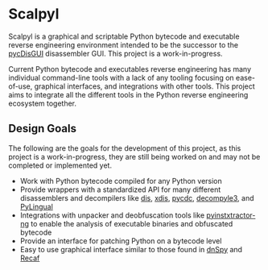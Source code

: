 # Scalpyl
Scalpyl is a graphical and scriptable Python bytecode and executable reverse engineering environment intended to be the successor to the [pycDisGUI](https://github.com/hexadecimalDinosaur/pycDisGUI) disassembler GUI. This project is a work-in-progress.

Current Python bytecode and executables reverse engineering has many individual command-line tools with a lack of any tooling focusing on ease-of-use, graphical interfaces, and integrations with other tools. This project aims to integrate all the different tools in the Python reverse engineering ecosystem together.

## Design Goals
The following are the goals for the development of this project, as this project is a work-in-progress, they are still being worked on and may not be completed or implemented yet.
* Work with Python bytecode compiled for any Python version
* Provide wrappers with a standardized API for many different disassemblers and decompilers like [dis](https://docs.python.org/3/library/dis.html), [xdis](https://github.com/rocky/python-xdis/tree/master), [pycdc](https://github.com/zrax/pycdc), [decompyle3](https://github.com/rocky/python-decompile3), and [PyLingual](https://www.pylingual.io/)
* Integrations with unpacker and deobfuscation tools like [pyinstxtractor-ng](https://github.com/pyinstxtractor/pyinstxtractor-ng) to enable the analysis of executable binaries and obfuscated bytecode
* Provide an interface for patching Python on a bytecode level
* Easy to use graphical interface similar to those found in [dnSpy](https://github.com/dnSpy/dnSpy) and [Recaf](https://github.com/Col-E/Recaf)
